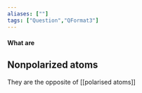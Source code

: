 ```yaml
---
aliases: [""]
tags: ["Question","QFormat3"]
---
```


#### What are
## Nonpolarized atoms
They are the opposite of [[polarised atoms]]